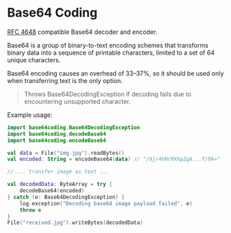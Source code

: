 # Base64 Coding

[RFC 4648](https://datatracker.ietf.org/doc/html/rfc4648#section-4) compatible Base64 decoder and encoder.

Base64 is a group of binary-to-text encoding schemes that transforms binary data into a sequence of printable
characters, limited to a set of 64 unique characters.

Base64 encoding causes an overhead of 33–37%, so it should be used only when transferring text is the only option.

> Throws Base64DecodingException if decoding fails due to encountering unsupported character.

Example usage:

```kotlin
import base64coding.Base64DecodingException
import base64coding.decodeBase64
import base64coding.encodeBase64

val data = File("img.jpg").readBytes()
val encoded: String = encodeBase64(data) // "/9j/4VHrRXhpZgA...f/9k="

// ... transfer image as text ...

val decodedData: ByteArray = try {
    decodeBase64(encoded)
} catch (e: Base64DecodingException) {
    log.exception("Decoding base64 image payload failed", e)
    throw e
}
File("received.jpg").writeBytes(decodedData)
```
